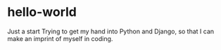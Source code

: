 # hello-world
Just a start
Trying to get my hand into Python and Django, so that I can make an imprint of myself in coding.
